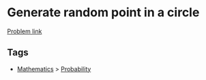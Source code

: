 # Generate random point in a circle

[Problem link](https://leetcode.com/problems/generate-random-point-in-a-circle)

## Tags

* [Mathematics](/README.md#Mathematics) > [Probability](/README.md#Mathematics-Probability)
